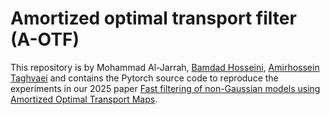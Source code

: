 # Amortized optimal transport filter (A-OTF)

This repository is by Mohammad Al-Jarrah, [Bamdad Hosseini](https://bamdadhosseini.org/), [Amirhossein Taghvaei](https://amirtag.github.io) and contains the Pytorch source code to reproduce the experiments in our 2025 paper [Fast filtering of non-Gaussian models using Amortized Optimal Transport Maps](https://arxiv.org/abs/2503.12633). 

